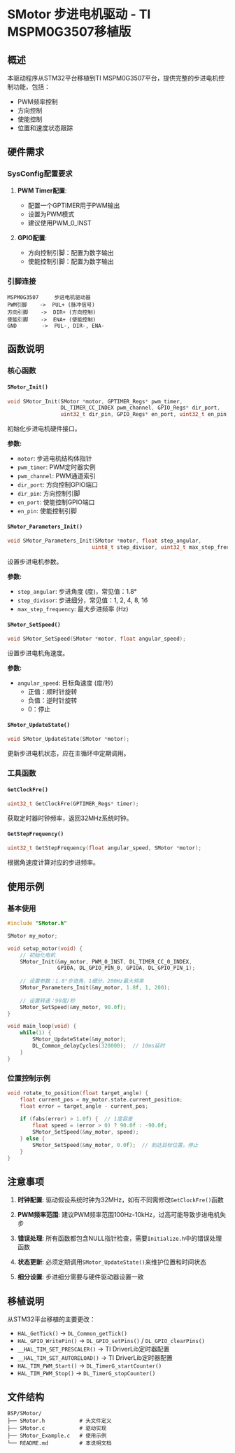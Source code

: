 # SMotor 步进电机驱动 - TI MSPM0G3507移植版

## 概述
本驱动程序从STM32平台移植到TI MSPM0G3507平台，提供完整的步进电机控制功能，包括：
- PWM频率控制
- 方向控制
- 使能控制
- 位置和速度状态跟踪

## 硬件需求

### SysConfig配置要求
1. **PWM Timer配置**:
   - 配置一个GPTIMER用于PWM输出
   - 设置为PWM模式
   - 建议使用PWM_0_INST

2. **GPIO配置**:
   - 方向控制引脚：配置为数字输出
   - 使能控制引脚：配置为数字输出

### 引脚连接
```
MSPM0G3507     步进电机驱动器
PWM引脚    ->  PUL+ (脉冲信号)
方向引脚    ->  DIR+ (方向控制)  
使能引脚    ->  ENA+ (使能控制)
GND        ->  PUL-, DIR-, ENA-
```

## 函数说明

### 核心函数

#### `SMotor_Init()`
```c
void SMotor_Init(SMotor *motor, GPTIMER_Regs* pwm_timer, 
                 DL_TIMER_CC_INDEX pwm_channel, GPIO_Regs* dir_port, 
                 uint32_t dir_pin, GPIO_Regs* en_port, uint32_t en_pin);
```
初始化步进电机硬件接口。

**参数:**
- `motor`: 步进电机结构体指针
- `pwm_timer`: PWM定时器实例
- `pwm_channel`: PWM通道索引
- `dir_port`: 方向控制GPIO端口
- `dir_pin`: 方向控制引脚
- `en_port`: 使能控制GPIO端口  
- `en_pin`: 使能控制引脚

#### `SMotor_Parameters_Init()`
```c
void SMotor_Parameters_Init(SMotor *motor, float step_angular, 
                           uint8_t step_divisor, uint32_t max_step_frequency);
```
设置步进电机参数。

**参数:**
- `step_angular`: 步进角度 (度)，常见值：1.8°
- `step_divisor`: 步进细分，常见值：1, 2, 4, 8, 16
- `max_step_frequency`: 最大步进频率 (Hz)

#### `SMotor_SetSpeed()`
```c
void SMotor_SetSpeed(SMotor *motor, float angular_speed);
```
设置步进电机角速度。

**参数:**
- `angular_speed`: 目标角速度 (度/秒)
  - 正值：顺时针旋转
  - 负值：逆时针旋转  
  - 0：停止

#### `SMotor_UpdateState()`
```c
void SMotor_UpdateState(SMotor *motor);
```
更新步进电机状态，应在主循环中定期调用。

### 工具函数

#### `GetClockFre()`
```c
uint32_t GetClockFre(GPTIMER_Regs* timer);
```
获取定时器时钟频率，返回32MHz系统时钟。

#### `GetStepFrequency()`
```c
uint32_t GetStepFrequency(float angular_speed, SMotor *motor);
```
根据角速度计算对应的步进频率。

## 使用示例

### 基本使用
```c
#include "SMotor.h"

SMotor my_motor;

void setup_motor(void) {
    // 初始化电机
    SMotor_Init(&my_motor, PWM_0_INST, DL_TIMER_CC_0_INDEX,
                GPIOA, DL_GPIO_PIN_0, GPIOA, DL_GPIO_PIN_1);
    
    // 设置参数：1.8°步进角，1细分，200Hz最大频率
    SMotor_Parameters_Init(&my_motor, 1.8f, 1, 200);
    
    // 设置转速：90度/秒
    SMotor_SetSpeed(&my_motor, 90.0f);
}

void main_loop(void) {
    while(1) {
        SMotor_UpdateState(&my_motor);
        DL_Common_delayCycles(320000);  // 10ms延时
    }
}
```

### 位置控制示例
```c
void rotate_to_position(float target_angle) {
    float current_pos = my_motor.state.current_position;
    float error = target_angle - current_pos;
    
    if (fabs(error) > 1.0f) {  // 1度容差
        float speed = (error > 0) ? 90.0f : -90.0f;
        SMotor_SetSpeed(&my_motor, speed);
    } else {
        SMotor_SetSpeed(&my_motor, 0.0f);  // 到达目标位置，停止
    }
}
```

## 注意事项

1. **时钟配置**: 驱动假设系统时钟为32MHz，如有不同需修改`GetClockFre()`函数

2. **PWM频率范围**: 建议PWM频率范围100Hz-10kHz，过高可能导致步进电机失步

3. **错误处理**: 所有函数都包含NULL指针检查，需要`Initialize.h`中的错误处理函数

4. **状态更新**: 必须定期调用`SMotor_UpdateState()`来维护位置和时间状态

5. **细分设置**: 步进细分需要与硬件驱动器设置一致

## 移植说明

从STM32平台移植的主要更改：
- `HAL_GetTick()` -> `DL_Common_getTick()`
- `HAL_GPIO_WritePin()` -> `DL_GPIO_setPins()` / `DL_GPIO_clearPins()`
- `__HAL_TIM_SET_PRESCALER()` -> TI DriverLib定时器配置
- `__HAL_TIM_SET_AUTORELOAD()` -> TI DriverLib定时器配置
- `HAL_TIM_PWM_Start()` -> `DL_TimerG_startCounter()`
- `HAL_TIM_PWM_Stop()` -> `DL_TimerG_stopCounter()`

## 文件结构
```
BSP/SMotor/
├── SMotor.h           # 头文件定义
├── SMotor.c           # 驱动实现
├── SMotor_Example.c   # 使用示例
└── README.md          # 本说明文档
```
